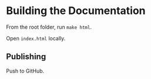 # Building the Documentation

From the root folder, run ``make html``.

Open `index.html` locally.

## Publishing

Push to GitHub.